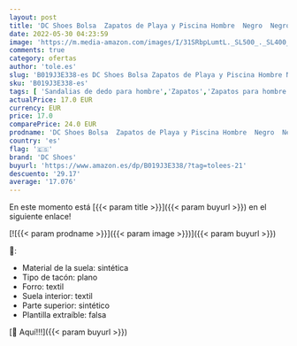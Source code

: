 ```yaml
---
layout: post
title: 'DC Shoes Bolsa  Zapatos de Playa y Piscina Hombre  Negro  Negro/ 001 Black  001   39 EU'
date: 2022-05-30 04:23:59
image: 'https://m.media-amazon.com/images/I/31SRbpLumtL._SL500_._SL400_.jpg'
comments: true
category: ofertas
author: 'tole.es'
slug: 'B019J3E338-es DC Shoes Bolsa Zapatos de Playa y Piscina Hombre Negro...'
sku: 'B019J3E338-es'
tags: [ 'Sandalias de dedo para hombre','Zapatos','Zapatos para hombre','Zapatos y complementos','dc shoes','zapatos','🇪🇸', ]
actualPrice: 17.0 EUR
currency: EUR
price: 17.0
comparePrice: 24.0 EUR
prodname: 'DC Shoes Bolsa  Zapatos de Playa y Piscina Hombre  Negro  Negro/ 001 Black  001   39 EU'
country: 'es'
flag: '🇪🇸'
brand: 'DC Shoes'
buyurl: 'https://www.amazon.es/dp/B019J3E338/?tag=tolees-21'
descuento: '29.17'
average: '17.076'
---
```


En este momento está [{{< param title >}}]({{< param buyurl >}}) en el siguiente enlace!

[![{{< param prodname >}}]({{< param image >}})]({{< param buyurl >}})

🔎:

- Material de la suela: sintética
- Tipo de tacón: plano
- Forro: textil
- Suela interior: textil
- Parte superior: sintético
- Plantilla extraíble: falsa

[🛒 Aquí!!!]({{< param buyurl >}})
